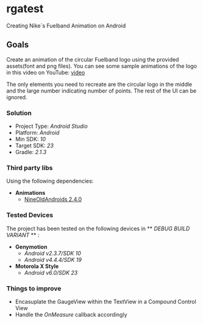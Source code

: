 # rgatest
Creating Nike´s Fuelband Animation on Android

## Goals
Create an animation of the circular Fuelband logo using the provided assets(font and png files).
You can see some sample animations of the logo in this video on YouTube:
<a href="http://youtu.be/LC6wptkt2Wk?t=27s" target="_blank">video</a>

The only elements you need to recreate are the circular logo in the middle and the large number indicating number of points. The rest of the UI can be ignored.

### Solution ###

* Project Type: *Android Studio*
* Platform: *Android*
* Min SDK: *10*
* Target SDK: *23*
* Gradle: *2.1.3*

### Third party libs ###

Using the following dependencies:

* **Animations**
    * <a href="https://github.com/JakeWharton/NineOldAndroids" target="_blank">NineOldAndroids 2.4.0</a>

### Tested Devices ###

The project has been tested on the following devices in ** *DEBUG BUILD VARIANT* ** :

* **Genymotion**
    * *Android v2.3.7/SDK 10*
    * *Android v4.4.4/SDK 19*
* **Motorola X Style**
    * *Android v6.0/SDK 23*

### Things to improve ###

* Encasuplate the GaugeView within the TextView in a Compound Control View
* Handle the *OnMeasure* callback accordingly
